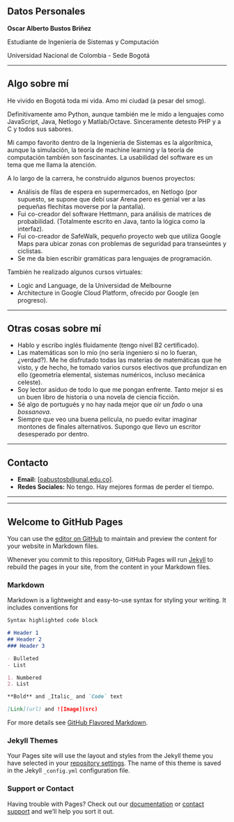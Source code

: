 ## Datos Personales

__Oscar Alberto Bustos Briñez__

Estudiante de Ingeniería de Sistemas y Computación

Universidad Nacional de Colombia - Sede Bogotá

---

## Algo sobre mí

He vivido en Bogotá toda mi vida. Amo mi ciudad (a pesar del smog).

Definitivamente amo Python, aunque también me le mido a lenguajes como JavaScript,
Java, Netlogo y Matlab/Octave. Sinceramente detesto PHP y a C y todos sus sabores.

Mi campo favorito dentro de la Ingeniería de Sistemas es la algorítmica, aunque
la simulación, la teoría de machine learning y la teoría de computación también
son fascinantes. La usabilidad del software es un tema que me llama la atención.

A lo largo de la carrera, he construido algunos buenos proyectos:

* Análisis de filas de espera en supermercados, en Netlogo (por supuesto, 
se supone que debí usar Arena pero es genial ver a las pequeñas flechitas
moverse por la pantalla).
* Fui co-creador del software Hettmann, para análisis de matrices de probabilidad. 
(Totalmente escrito en Java, tanto la lógica como la interfaz).
* Fui co-creador de SafeWalk, pequeño proyecto web que utiliza Google Maps para 
ubicar zonas con problemas de seguridad para transeúntes y ciclistas.
* Se me da bien escribir gramáticas para lenguajes de programación.

También he realizado algunos cursos virtuales:
 
* Logic and Language, de la Universidad de Melbourne
* Architecture in Google Cloud Platform, ofrecido por Google (en progreso).

---

## Otras cosas sobre mí

* Hablo y escribo inglés fluidamente (tengo nivel B2 certificado).
* Las matemáticas son lo mío (no sería ingeniero si no lo fueran, ¿verdad?).
Me he disfrutado todas las materias de matemáticas que he visto, y de hecho,
he tomado varios cursos electivos que profundizan en ello (geometría elemental,
sistemas numéricos, incluso mecánica celeste). 
* Soy lector asiduo de todo lo que me pongan enfrente. Tanto mejor si es un buen
libro de historia o una novela de ciencia ficción.
* Sé algo de portugués y no hay nada mejor que oír un _fado_ o una _bossanova_.
* Siempre que veo una buena película, no puedo evitar imaginar montones de finales
alternativos. Supongo que llevo un escritor desesperado por dentro.

---

## Contacto

* __Email:__ [oabustosb@unal.edu.co].
* __Redes Sociales:__ No tengo. Hay mejores formas de perder el tiempo.

---
---


## Welcome to GitHub Pages

You can use the [editor on GitHub](https://github.com/oabustosb/oabustosb.github.io/edit/master/README.md) to maintain and preview the content for your website in Markdown files.

Whenever you commit to this repository, GitHub Pages will run [Jekyll](https://jekyllrb.com/) to rebuild the pages in your site, from the content in your Markdown files.

### Markdown

Markdown is a lightweight and easy-to-use syntax for styling your writing. It includes conventions for

```markdown
Syntax highlighted code block

# Header 1
## Header 2
### Header 3

- Bulleted
- List

1. Numbered
2. List

**Bold** and _Italic_ and `Code` text

[Link](url) and ![Image](src)
```

For more details see [GitHub Flavored Markdown](https://guides.github.com/features/mastering-markdown/).

### Jekyll Themes

Your Pages site will use the layout and styles from the Jekyll theme you have selected in your [repository settings](https://github.com/oabustosb/oabustosb.github.io/settings). The name of this theme is saved in the Jekyll `_config.yml` configuration file.

### Support or Contact

Having trouble with Pages? Check out our [documentation](https://help.github.com/categories/github-pages-basics/) or [contact support](https://github.com/contact) and we’ll help you sort it out.
